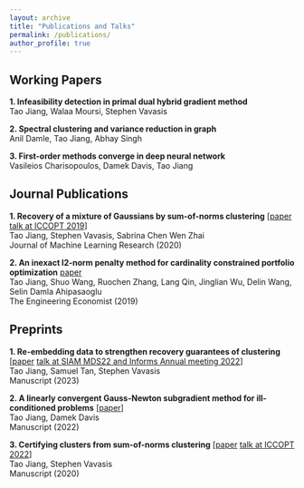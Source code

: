 ```yaml
---
layout: archive
title: "Publications and Talks"
permalink: /publications/
author_profile: true
---
```


## Working Papers

**1. Infeasibility detection in primal dual hybrid gradient method** <br />
Tao Jiang, Walaa Moursi, Stephen Vavasis

**2. Spectral clustering and variance reduction in graph** <br />
Anil Damle, Tao Jiang, Abhay Singh

**3. First-order methods converge in deep neural network** <br />
Vasileios Charisopoulos, Damek Davis, Tao Jiang

## Journal Publications

**1. Recovery of a mixture of Gaussians by sum-of-norms clustering** [[paper](https://www.jmlr.org/papers/volume21/19-218/19-218.pdf) [talk at ICCOPT 2019](files/mixture_of_Gaussians_SON_TJiang.pdf)]<br />
Tao Jiang, Stephen Vavasis, Sabrina Chen Wen Zhai<br />
Journal of Machine Learning Research (2020)

**2. An inexact l2-norm penalty method for cardinality constrained portfolio optimization** [paper](https://www.tandfonline.com/doi/abs/10.1080/0013791X.2019.1636169)<br />
Tao Jiang, Shuo Wang, Ruochen Zhang, Lang Qin, Jinglian Wu, Delin Wang, Selin Damla Ahipasaoglu<br />
The Engineering Economist (2019)

## Preprints

**1. Re-embedding data to strengthen recovery guarantees of clustering** [[paper](https://arxiv.org/abs/2301.10901) [talk at SIAM MDS22 and Informs Annual meeting 2022](files/leapfrog_TJiang_informs.pdf)]<br />
Tao Jiang, Samuel Tan, Stephen Vavasis<br />
Manuscript (2023)

**2. A linearly convergent Gauss-Newton subgradient method for ill-conditioned problems**
[[paper](https://arxiv.org/abs/2212.13278)]<br />
Tao Jiang, Damek Davis<br />
Manuscript (2022)

**3. Certifying clusters from sum-of-norms clustering**
[[paper](https://arxiv.org/pdf/2006.11355.pdf) [talk at ICCOPT 2022](files/certifying_clusters_SON_TJiang_ICCOPT22.pdf)]<br />
Tao Jiang, Stephen Vavasis<br />
Manuscript (2020)

